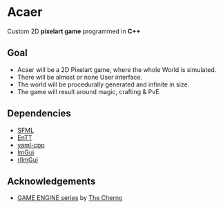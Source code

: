# Acaer

Custom 2D **pixelart game** programmed in **C++**



## Goal
- Acaer will be a 2D Pixelart game, where the whole World is simulated.
- There will be almost or none User interface.
- The world will be procedurally generated and infinite in size.
- The game will result around magic, crafting & PvE.





## Dependencies
- [SFML](https://www.sfml-dev.org/index.php) 
- [EnTT](https://github.com/skypjack/entt)
- [yaml-cpp](https://github.com/jbeder/yaml-cpp)
- [ImGui](https://github.com/ocornut/imgui)
- [rlImGui](https://github.com/raylib-extras/rlImGui)

## Acknowledgements
- [GAME ENGINE series](https://www.youtube.com/watch?v=JxIZbV_XjAs&list=PLlrATfBNZ98dC-V-N3m0Go4deliWHPFwT) by [The Cherno](https://www.youtube.com/@TheCherno)